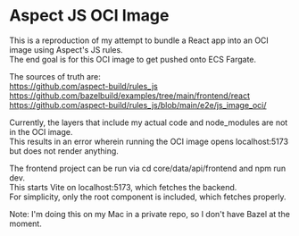 # Aspect JS OCI Image

This is a reproduction of my attempt to bundle a React app into an OCI image using Aspect's JS rules.  
The end goal is for this OCI image to get pushed onto ECS Fargate.

The sources of truth are:  
https://github.com/aspect-build/rules_js  
https://github.com/bazelbuild/examples/tree/main/frontend/react  
https://github.com/aspect-build/rules_js/blob/main/e2e/js_image_oci/

Currently, the layers that include my actual code and node_modules are not in the OCI image.  
This results in an error wherein running the OCI image opens localhost:5173 but does not render anything.

The frontend project can be run via cd core/data/api/frontend and npm run dev.  
This starts Vite on localhost:5173, which fetches the backend.  
For simplicity, only the root component is included, which fetches properly.

Note: I'm doing this on my Mac in a private repo, so I don't have Bazel at the moment.
